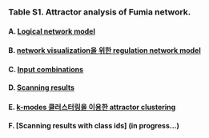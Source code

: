 ### Table S1. Attractor analysis of Fumia network.  

#### A. [Logical network model](http://gofile.me/3gpVt/5b7rqFzMu)

#### B. [network visualization을 위한 regulation network model](http://gofile.me/3gpVt/fAxeWtI4f)

#### C. [Input combinations](http://gofile.me/3gpVt/22dLExupy)

#### D. [Scanning results](http://gofile.me/3gpVt/S7pEKuTSO)

#### E. [k-modes 클러스터링을 이용한 attractor clustering](http://gofile.me/3gpVt/xWxbItXeK)

#### F. [Scanning results with class ids] (in progress...)

